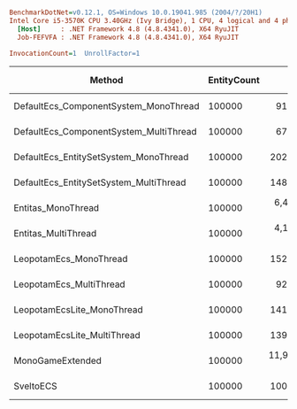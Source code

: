``` ini

BenchmarkDotNet=v0.12.1, OS=Windows 10.0.19041.985 (2004/?/20H1)
Intel Core i5-3570K CPU 3.40GHz (Ivy Bridge), 1 CPU, 4 logical and 4 physical cores
  [Host]     : .NET Framework 4.8 (4.8.4341.0), X64 RyuJIT
  Job-FEFVFA : .NET Framework 4.8 (4.8.4341.0), X64 RyuJIT

InvocationCount=1  UnrollFactor=1  

```
|                                 Method | EntityCount |         Mean |      Error |     StdDev |  Ratio | RatioSD | Gen 0 | Gen 1 | Gen 2 | Allocated |
|--------------------------------------- |------------ |-------------:|-----------:|-----------:|-------:|--------:|------:|------:|------:|----------:|
|  DefaultEcs_ComponentSystem_MonoThread |      100000 |     91.88 μs |   1.776 μs |   1.744 μs |   1.00 |    0.00 |     - |     - |     - |         - |
| DefaultEcs_ComponentSystem_MultiThread |      100000 |     67.62 μs |   2.504 μs |   7.382 μs |   0.74 |    0.08 |     - |     - |     - |         - |
|  DefaultEcs_EntitySetSystem_MonoThread |      100000 |    202.59 μs |   2.830 μs |   2.647 μs |   2.21 |    0.06 |     - |     - |     - |         - |
| DefaultEcs_EntitySetSystem_MultiThread |      100000 |    148.06 μs |   2.954 μs |   8.477 μs |   1.69 |    0.10 |     - |     - |     - |         - |
|                     Entitas_MonoThread |      100000 |  6,416.88 μs | 134.044 μs | 386.747 μs |  68.16 |    6.25 |     - |     - |     - |  808216 B |
|                    Entitas_MultiThread |      100000 |  4,102.27 μs | 113.459 μs | 327.356 μs |  43.26 |    3.53 |     - |     - |     - |  808216 B |
|                 LeopotamEcs_MonoThread |      100000 |    152.93 μs |   2.997 μs |   4.102 μs |   1.67 |    0.05 |     - |     - |     - |         - |
|                LeopotamEcs_MultiThread |      100000 |     92.10 μs |   1.789 μs |   4.039 μs |   1.02 |    0.05 |     - |     - |     - |         - |
|             LeopotamEcsLite_MonoThread |      100000 |    141.71 μs |   1.280 μs |   1.069 μs |   1.54 |    0.03 |     - |     - |     - |         - |
|            LeopotamEcsLite_MultiThread |      100000 |    139.46 μs |   2.780 μs |   5.356 μs |   1.52 |    0.06 |     - |     - |     - |         - |
|                       MonoGameExtended |      100000 | 11,969.09 μs |  62.914 μs |  52.536 μs | 130.45 |    2.44 |     - |     - |     - | 1520592 B |
|                              SveltoECS |      100000 |    100.67 μs |   1.985 μs |   3.871 μs |   1.07 |    0.04 |     - |     - |     - |         - |

